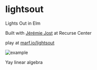 # lightsout
Lights Out in Elm

Built with [Jérémie Jost](https://github.com/jjst) at Recurse Center


play at [marf.io/lightsout](http://marf.io/lightsout)

![example](https://github.com/mariellefoster/lightsout/blob/master/example.png)

Yay linear algebra
